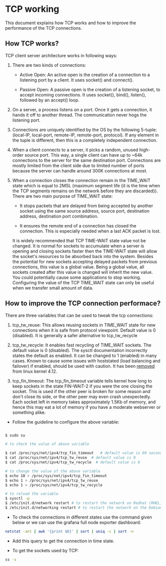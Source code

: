 # TCP working

This document explains how TCP works and how to improve the performance of the TCP connections.


## How TCP works?

TCP client server architecture works in following ways:

1. There are two kinds of connections:
    * Active Open: An active open is the creation of a connection to a listening port by a client. It uses socket() and connect().

    * Passive Open: A passive open is the creation of a listening socket, to accept incoming connections. It uses socket(), bind(), listen(), followed by an accept() loop.

2. On a server, a process listens on a port. Once it gets a connection, it hands it off to another thread. The communication never hogs the listening port. 

3. Connections are uniquely identified by the OS by the following 5-tuple: (local-IP, local-port, remote-IP, remote-port, protocol). If any element in the tuple is different, then this is a completely independent connection.

4. When a client connects to a server, it picks a random, unused high-order source port. This way, a single client can have up to ~64k connections to the server for the same destination port. Connections are mostly limited from the client side due to limited number of ports because the server can handle around 300K connections at most.

5. When a connection closes the connection remain in the TIME_WAIT state which is equal to 2MSL (maximum segment life {it is the time when the TCP segments remains on the network before they are discarded}). There are two main purpose of TIME_WAIT state:

    * It stops packets that are delayed from being accepted by another socket using the same source address, source port, destination address, destination port combination.

    * It ensures the remote end of a connection has closed the connection. This is especially needed when a last ACK packet is lost.

    It is widely recommended that TCP TIME-WAIT state value not be changed. It is normal for sockets to accumulate when a server is opening and closing sockets faster then the TIME-WAIT state will allow the socket's resources to be absorbed back into the system. Besides the potential for new sockets accepting delayed packets from previous connections, this value is a global value. Being a global value, all sockets created after this value is changed will inherit the new value. You could potentially cause some applications to stop working. Configuring the value of the TCP TIME_WAIT state can only be useful when we transfer small amount of data.

## How to improve the TCP connection performace?

There are three variables that can be used to tweak the tcp connections:

1. tcp_tw_reuse: This allows reusing sockets in TIME_WAIT state for new connections when it is safe from protocol viewpoint. Default value is 0 (disabled). It is generally a safer alternative to tcp_tw_recycle

2. tcp_tw_recycle:  It enables fast recycling of TIME_WAIT sockets. The default value is 0 (disabled). The sysctl documentation incorrectly states the default as enabled. It can be changed to 1 (enabled) in many cases. Known to cause some issues with hoststated (load balancing and failover) if enabled, should be used with caution. It has been [removed](https://stackoverflow.com/questions/6426253/tcp-tw-reuse-vs-tcp-tw-recycle-which-to-use-or-both) from linux kernel 4.12.

3. tcp_fin_timeout: The tcp_fin_timeout variable tells kernel how long to keep sockets in the state FIN-WAIT-2 if you were the one closing the socket. This is used if the other peer is broken for some reason and don't close its side, or the other peer may even crash unexpectedly. Each socket left in memory takes approximately 1.5Kb of memory, and hence this may eat a lot of memory if you have a moderate webserver or something alike.

* Follow the guideline to configure the above variable:
```bash

$ sudo su

# to check the value of above variable

$ cat /proc/sys/net/ipv4/tcp_fin_timeout   # default value is 60 seconds
$ cat /proc/sys/net/ipv4/tcp_tw_reuse  # default value is 0
$ cat /proc/sys/net/ipv4/tcp_tw_recycle  # default value is 0

# to change the value of the above variable
$ echo 10 > /proc/sys/net/ipv4/tcp_fin_timeout
$ echo 1 > /proc/sys/net/ipv4/tcp_tw_reuse
$ echo 1 > /proc/sys/net/ipv4/tcp_tw_recycle

# to reload the variable
$ sysctl -p
$ /etc/init.d/network restart # to restart the network on Redhat (RHEL) / CentOS / Fedora / Suse / OpenSuse machine
$ /etc/init.d/networking restart # to restart the network on the Debian/ubuntu machine 
```

*  To check the connections in different states use the command given below or we can use the grafana full node exporter dashboard:

```bash
netstat -ant | awk '{print $6}' | sort | uniq -c | sort -n
```

* Add this query to get the connection in time state.

* To get the sockets used by TCP:

```bash
ss -s
```